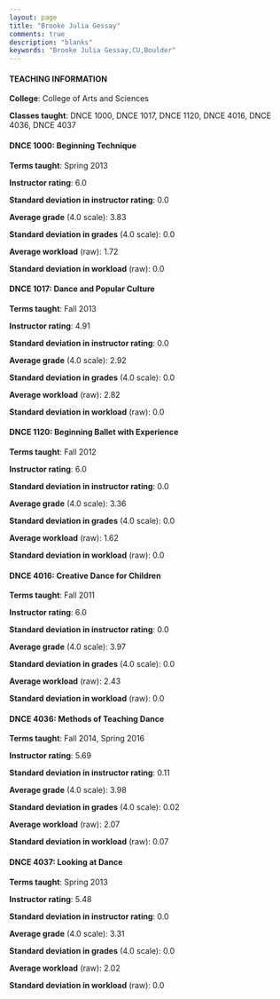 ```yaml
---
layout: page
title: "Brooke Julia Gessay" 
comments: true
description: "blanks"
keywords: "Brooke Julia Gessay,CU,Boulder"
---
```

<head>
<script src="https://ajax.googleapis.com/ajax/libs/jquery/2.1.3/jquery.min.js"></script>
<script src="https://dl.dropboxusercontent.com/s/pc42nxpaw1ea4o9/highcharts.js?dl=0"></script>
<!-- <script src="../assets/js/highcharts.js"></script> -->
<style type="text/css">@font-face {
	font-family: "Bebas Neue";
	src: url(https://www.filehosting.org/file/details/544349/BebasNeue Regular.otf) format("opentype");
	}
	h1.Bebas { 
		font-family: "Bebas Neue", Verdana, Tahoma;
	}
</style>
</head>
	   
#### TEACHING INFORMATION

**College**: College of Arts and Sciences

**Classes taught**: DNCE 1000, DNCE 1017, DNCE 1120, DNCE 4016, DNCE 4036, DNCE 4037

#### DNCE 1000: Beginning Technique

**Terms taught**: Spring 2013

**Instructor rating**: 6.0

**Standard deviation in instructor rating**: 0.0

**Average grade** (4.0 scale): 3.83

**Standard deviation in grades** (4.0 scale): 0.0

**Average workload** (raw): 1.72

**Standard deviation in workload** (raw): 0.0

#### DNCE 1017: Dance and Popular Culture

**Terms taught**: Fall 2013

**Instructor rating**: 4.91

**Standard deviation in instructor rating**: 0.0

**Average grade** (4.0 scale): 2.92

**Standard deviation in grades** (4.0 scale): 0.0

**Average workload** (raw): 2.82

**Standard deviation in workload** (raw): 0.0

#### DNCE 1120: Beginning Ballet with Experience

**Terms taught**: Fall 2012

**Instructor rating**: 6.0

**Standard deviation in instructor rating**: 0.0

**Average grade** (4.0 scale): 3.36

**Standard deviation in grades** (4.0 scale): 0.0

**Average workload** (raw): 1.62

**Standard deviation in workload** (raw): 0.0

#### DNCE 4016: Creative Dance for Children

**Terms taught**: Fall 2011

**Instructor rating**: 6.0

**Standard deviation in instructor rating**: 0.0

**Average grade** (4.0 scale): 3.97

**Standard deviation in grades** (4.0 scale): 0.0

**Average workload** (raw): 2.43

**Standard deviation in workload** (raw): 0.0

#### DNCE 4036: Methods of Teaching Dance

**Terms taught**: Fall 2014, Spring 2016

**Instructor rating**: 5.69

**Standard deviation in instructor rating**: 0.11

**Average grade** (4.0 scale): 3.98

**Standard deviation in grades** (4.0 scale): 0.02

**Average workload** (raw): 2.07

**Standard deviation in workload** (raw): 0.07

#### DNCE 4037: Looking at Dance

**Terms taught**: Spring 2013

**Instructor rating**: 5.48

**Standard deviation in instructor rating**: 0.0

**Average grade** (4.0 scale): 3.31

**Standard deviation in grades** (4.0 scale): 0.0

**Average workload** (raw): 2.02

**Standard deviation in workload** (raw): 0.0


